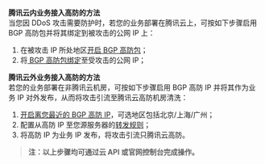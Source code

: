 <strong>腾讯云内业务接入高防的方法</strong><br>
<span>当您因 DDoS 攻击需要防护时，若您的业务部署在腾讯云上，可按如下步骤启用 BGP 高防包并将其绑定到被攻击的公网 IP 上：</span>
<ol>
<li>在被攻击 IP 所处地区<a href="https://buy.qcloud.com/bgp_sp">开启 BGP 高防包</a>；</li>
<li>将<a href="https://console.qcloud.com/dayu/bgp"> BGP 高防包绑定</a>至受攻击的公网 IP；</li>
</ol>

<strong>腾讯云外业务接入高防的方法</strong><br>
<span>若您的业务部署在非腾讯云机房，可按如下步骤启用 BGP 高防 IP 并将其作为业务 IP 对外发布，从而将攻击引流至腾讯云高防机房清洗：</span>
<ol>
<li><a href="https://buy.qcloud.com/bgp_ip">开启离您最近的 BGP 高防 IP</a>，可选地区包括北京/上海/广州；</li>
<li>配置从高防 IP 至您源服务器的<a href="https://console.qcloud.com/dayu/bgpip/detail/bgpip-000000uo">转发规则</a>；</li>
<li>将高防 IP 为业务 IP 发布，将攻击引流只腾讯云高防。</li>
</ol>

><strong>注：以上步骤均可通过云 API 或官网控制台完成操作。</strong>
